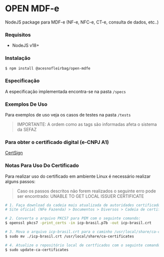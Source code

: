 # OPEN MDF-e

NodeJS package para MDF-e (NF-e, NFC-e, CT-e, consulta de dados, etc..)

### Requisitos

- NodeJS v18+

### Instalação

```bash
$ npm install @acesnofleirbag/open-mdfe
```

### Especificação

A especificação implementada encontra-se na pasta `/specs`

### Exemplos De Uso

Para exemplos de uso veja os casos de testes na pasta `/tests`

> IMPORTANTE: A ordem como as tags são informadas afeta o sistema da SEFAZ

### Para obter o certificado digital (e-CNPJ A1)

[CertSign](https://www.certisign.com.br/)

### Notas Para Uso Do Certificado

Para realizar uso do certificado em ambiente Linux é necessário realizar alguns passos:

> Caso os passos descritos não forem realizados o seguinte erro pode ser encontrado: UNABLE TO GET LOCAL ISSUER CERTIFICATE

```bash
# 1. Faça download da cadeia mais atualizada de autoridades certificadoras:
# Site oficial (NFe Fazenda) > Documentos > Diversos > Cadeia de certificados

# 2. Converta o arquivo PKCS7 para PEM com o seguinte comando:
$ openssl pkcs7 -print_certs -in icp-brasil.p7b -out icp-brasil.crt

# 3. Mova o arquivo icp-brasil.crt para o caminho /usr/local/share/ca-certificates/
$ sudo mv ./icp-brasil.crt /usr/local/share/ca-certificates

# 4. Atualize o repositório local de certficados com o seguinte comando:
$ sudo update-ca-certificates
```

